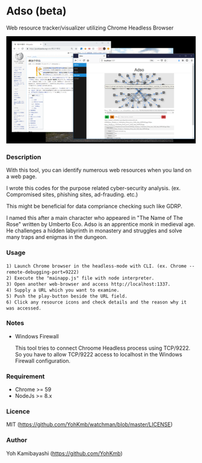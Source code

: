 Adso (beta)
====

Web resource tracker/visualizer utilizing Chrome Headless Browser


![Demo](https://github.com/YohKmb/adso/blob/master/.demo/after.png)

### Description

With this tool, you can identify numerous web resources when you land on a web page.

I wrote this codes for the purpose related cyber-security analysis. (ex. Compromised sites, phishing sites, ad-frauding. etc.)

This might be beneficial for data compriance checking such like GDRP.

I named this after a main character who appeared in "The Name of The Rose" written by Umberto Eco. Adso is an apprentice monk in medieval age. He challenges a hidden labyrinth in monastery and struggles and solve many traps and enigmas in the dungeon.


### Usage

    1) Launch Chrome browser in the headless-mode with CLI. (ex. Chrome --remote-debugging-port=9222)
    2) Execute the "mainapp.js" file with node interpreter. 
    3) Open another web-browser and access http://localhost:1337.
    4) Supply a URL which you want to examine.
    5) Push the play-button beside the URL field.
    6) Click any resource icons and check details and the reason why it was accessed.
      
### Notes

 - Windows Firewall

    This tool tries to connect Chroome Headless process using TCP/9222. So you have to allow TCP/9222 access to localhost in the Windows Firewall configuration.


### Requirement

 - Chrome >= 59
 - NodeJs >= 8.x


### Licence

MIT (https://github.com/YohKmb/watchman/blob/master/LICENSE)

### Author

Yoh Kamibayashi (https://github.com/YohKmb)
